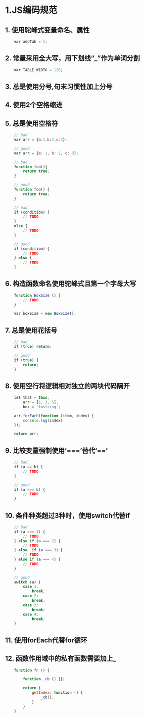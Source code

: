 # 1.JS编码规范

## 1. 使用驼峰式变量命名、属性
```javascript
    var addTab = 1;
```

## 2. 常量采用全大写，用下划线“_”作为单词分割
```javascript
    var TABLE_WIDTH = 120;
```

## 3. 总是使用分号,句末习惯性加上分号

## 4. 使用2个空格缩进

## 5. 总是使用空格符
```javascript
    // bad
    var arr = {a:1,b:2,c:3};

    // good
    var arr = {a: 1, b: 2, c: 3};
```

```javascript
    // bad
    function foo(){
        return true;
    }

    // good
    function foo() {
        return true;
    }
```

```javascript
    // bad
    if (condition) {
        // TODO
    }
    else {
        // TODO
    }

    // good
    if (condition) {
        // TODO
    } else {
        // TODO
    }
```

## 6. 构造函数命名使用驼峰式且第一个字母大写
```javascript
    function BoxSize () {
        // TODO
    }

    var boxSize = new BoxSize();
```

## 7. 总是使用花括号
```javascript
    // bad
    if (true) return;

    // good
    if (true) {
        return;
    }
```

## 8. 使用空行将逻辑相对独立的两块代码隔开
```javascript
    let that = this,
        arr = [1, 3, 5],
        box = 'tostring';

    arr.forEach(function (item, index) {
        console.log(index)
    });

    return arr;
```

## 9. 比较变量强制使用‘===’替代‘==’
```javascript
    // bad
    if (a == b) {
        // TODO
    }

    // good
    if (a === b) {
        // TODO
    }
```

## 10. 条件种类超过3种时，使用switch代替if
```javascript
    // bad
    if (a === 1) {
        // TODO
    } else if (a === 2) {
        // TODO
    } else  if (a === 3) {
        // TODO
    } else if (a === 4) {
        // TODO
    }

    // good
    switch (a) {
        case 1:
            break;
        case 2:
            break;
        case 3:
            break;
        case 4:
            break;
    }
```

## 11. 使用forEach代替for循环

## 12. 函数作用域中的私有函数需要加上_
```javascript
    function fn () {

        function _cb () {}|

        return {
            getIndex: function () {
                _cb();
            }
        }
    }
```
